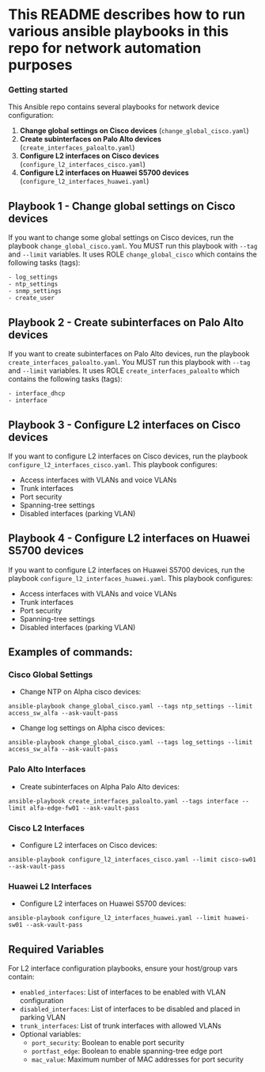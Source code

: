 # This README describes how to run various ansible playbooks in this repo for network automation purposes

### Getting started
This Ansible repo contains several playbooks for network device configuration:

1. **Change global settings on Cisco devices** (`change_global_cisco.yaml`)
2. **Create subinterfaces on Palo Alto devices** (`create_interfaces_paloalto.yaml`)
3. **Configure L2 interfaces on Cisco devices** (`configure_l2_interfaces_cisco.yaml`)
4. **Configure L2 interfaces on Huawei S5700 devices** (`configure_l2_interfaces_huawei.yaml`)

## Playbook 1 - Change global settings on Cisco devices
If you want to change some global settings on Cisco devices, run the playbook `change_global_cisco.yaml`.
You MUST run this playbook with `--tag` and `--limit` variables.
It uses ROLE `change_global_cisco` which contains the following tasks (tags):

    - log_settings
    - ntp_settings
    - snmp_settings
    - create_user

## Playbook 2 - Create subinterfaces on Palo Alto devices
If you want to create subinterfaces on Palo Alto devices, run the playbook `create_interfaces_paloalto.yaml`.
You MUST run this playbook with `--tag` and `--limit` variables.
It uses ROLE `create_interfaces_paloalto` which contains the following tasks (tags):

    - interface_dhcp
    - interface

## Playbook 3 - Configure L2 interfaces on Cisco devices
If you want to configure L2 interfaces on Cisco devices, run the playbook `configure_l2_interfaces_cisco.yaml`.
This playbook configures:
- Access interfaces with VLANs and voice VLANs
- Trunk interfaces
- Port security
- Spanning-tree settings
- Disabled interfaces (parking VLAN)

## Playbook 4 - Configure L2 interfaces on Huawei S5700 devices
If you want to configure L2 interfaces on Huawei S5700 devices, run the playbook `configure_l2_interfaces_huawei.yaml`.
This playbook configures:
- Access interfaces with VLANs and voice VLANs
- Trunk interfaces
- Port security
- Spanning-tree settings
- Disabled interfaces (parking VLAN)

## Examples of commands:

### Cisco Global Settings
- Change NTP on Alpha cisco devices:
```
ansible-playbook change_global_cisco.yaml --tags ntp_settings --limit access_sw_alfa --ask-vault-pass
```
- Change log settings on Alpha cisco devices:
```
ansible-playbook change_global_cisco.yaml --tags log_settings --limit access_sw_alfa --ask-vault-pass
```

### Palo Alto Interfaces
- Create subinterfaces on Alpha Palo Alto devices:
```
ansible-playbook create_interfaces_paloalto.yaml --tags interface --limit alfa-edge-fw01 --ask-vault-pass
```

### Cisco L2 Interfaces
- Configure L2 interfaces on Cisco devices:
```
ansible-playbook configure_l2_interfaces_cisco.yaml --limit cisco-sw01 --ask-vault-pass
```

### Huawei L2 Interfaces
- Configure L2 interfaces on Huawei S5700 devices:
```
ansible-playbook configure_l2_interfaces_huawei.yaml --limit huawei-sw01 --ask-vault-pass
```

## Required Variables
For L2 interface configuration playbooks, ensure your host/group vars contain:
- `enabled_interfaces`: List of interfaces to be enabled with VLAN configuration
- `disabled_interfaces`: List of interfaces to be disabled and placed in parking VLAN
- `trunk_interfaces`: List of trunk interfaces with allowed VLANs
- Optional variables:
  - `port_security`: Boolean to enable port security
  - `portfast_edge`: Boolean to enable spanning-tree edge port
  - `mac_value`: Maximum number of MAC addresses for port security


 

